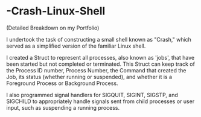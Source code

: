 # -Crash-Linux-Shell
(Detailed Breakdown on my Portfolio)

I undertook the task of constructing a small shell known as "Crash," which served as a simplified version of the familiar Linux shell.

I created a Struct to represent all processes, also known as 'jobs', that have been started but not completed or terminated. This Struct can keep track of the Process ID number, Process Number, the Command that created the Job, its status (whether running or suspended), and whether it is a Foreground Process or Background Process.

I also programmed signal handlers for SIGQUIT, SIGINT, SIGSTP, and SIGCHILD to appropriately handle signals sent from child processes or user input, such as suspending a running process.
